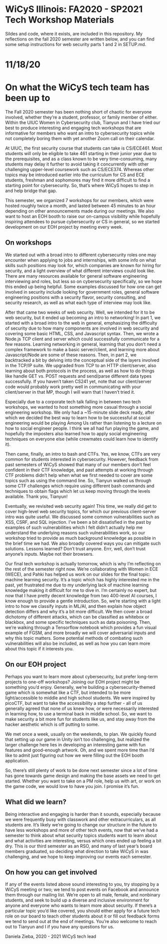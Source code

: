 # WiCyS Illinois: FA2020 - SP2021 Tech Workshop Materials

Sildes and code, where it exists, are included in this repository. My reflections on the fall 2020 semester are written below, and you can find some setup instructions for web security parts 1 and 2 in SETUP.md.

# 11/18/20
# On what the WiCyS tech team has been up to

The Fall 2020 semester has been nothing short of chaotic for everyone involved, whether they’re a student, professor, or family member of either. Within the UIUC Women in Cybersecurity club, Tianyun and I have tried our best to produce interesting and engaging tech workshops that are informative for members who want an intro to cybersecurity topics while not completely boring them with yet another Zoom call on their calendar.

At UIUC, the first security course that students can take is CS/ECE461. Most students will only be eligible to take 461 starting in their junior year due to the prerequisites, and as a class known to be very time-consuming, many students may delay it further to avoid taking it concurrently with other challenging upper-level coursework such as CS/ECE374. Whereas other topics may be introduced earlier into the curriculum for CS and ECE students, freshman and sophomores may find it more difficult to find a starting point for cybersecurity. So, that’s where WiCyS hopes to step in and help bridge that gap.

This semester, we organized 7 workshops for our members, which were hosted roughly twice a month, and lasted between 45 minutes to an hour depending on other announcements made during our meetings. We also want to host an EOH booth to raise our on-campus visibility while hopefully inspiring attendees to pursue cybersecurity or CS in general, so we started development on our EOH project by meeting every week.

## On workshops

We started out with a broad intro to different cybersecurity roles one may encounter when applying to jobs and internships, with some info on what skills such positions may look for, which companies are known for hiring for security, and a light overview of what different interviews could look like. There are many resources available for general software engineering interviewing and roles, but less so on cybersecurity specifically, so we hope this ended up being helpful. Some examples discussed for how one can get involved in security include looking for government roles, general software engineering positions with a security flavor, security consulting, and security research, as well as what each type of interview may look like.

After that came two weeks of web security. Well, we intended for it to be web security, but it ended up becoming an intro to networking! In part 1, we started with a broad intro to the web in general, emphasizing the difficulty of security due to how many components are involved in web security and covering some basic HTML, CSS, and Javascript syntax. Then, we wrote a Node.js TCP client and server which could successfully communicate for a few reasons. Learning networking in general, learning that you don’t need a complex framework to make a basic server/client, and learning more about Javascript/Node are some of these reasons. Then, in part 2, we backtracked a bit by delving into the conceptual side of the layers involved in the TCP/IP suite.  We upgraded from TCP to an HTTP client/server, also learning about both protocols in the process, as well as how to do things like handle GET vs. POST requests and send/parse different data types successfully. If you haven’t taken CS241 yet, note that our client/server code would probably work pretty well in communicating with your client/server in that MP, though I will warn that I haven’t tried it.

Especially due to a corporate tech talk falling in between two tech workshops, we wanted to host something more casual through a social engineering workshop. We only had a ~15-minute slide deck ready, after which we decided the best way to learn how to be successful at social engineering would be playing Among Us rather than listening to a lecture on how to social engineer people. I think we all had fun playing the game, and hopefully the imposters also learned how to apply social engineering techniques on everyone else (while crewmates could learn how to identify it). 

Then came, finally, an intro to bash and CTFs. Yes, we know, CTFs are very common for students interested in cybersecurity. However, feedback from past semesters of WiCyS showed that many of our members don’t feel confident in their CTF knowledge, and past attempts at working through CTF problems didn’t help when what we first needed to cover are some topics such as using the command line. So, Tianyun walked us through some CTF challenges which require using different bash commands and techniques to obtain flags which let us keep moving through the levels available. Thank you, Tianyun!

Eventually, we revisited web security again! This time, we really did get to cover high-level web security topics, for which our previous client-server intro was quite useful. We discussed some common vulnerabilities such as XSS, CSRF, and SQL injection. I’ve been a bit dissatisfied in the past by examples of such vulnerabilities which I felt didn’t actually help me understand the underlying reasons such vulnerabilities work, so our workshop tried to provide as much background knowledge as possible in the brief time we had. We also broadly covered ways you can mitigate such solutions. Lessons learned? Don’t trust anyone. Errr, well, don’t trust anyone’s inputs. Maybe not their browsers.

Our final tech workshop is actually tomorrow, which is why I’m reflecting on the rest of the semester right now. We’re collaborating with Women in ECE (WECE), and Pahki has helped us work on our slides for the final topic: machine learning security. It’s a topic which has highly interested me in the past, yet frustrated me due to my underlying lack of machine learning knowledge making it difficult for me to dive in. I’m certainly no expert, but now that I have pretty decent knowledge from two 400-level AI courses, I know enough to provide a gentle introduction. So, we’re starting with a light intro to how we classify inputs in ML/AI, and then explain how object detection differs and why it’s a bit more difficult. We then cover a broad dichotomy of different attacks, which can be classified as whitebox or blackbox, and some specific techniques such as data poisoning. Then, we’re walking through a Tensorflow notebook which provides a fun visual example of FGSM, and more broadly we will cover adversarial inputs and why this topic matters. Some potential methods of combating such vulnerabilities will also be included, as well as how you can learn more about this topic if it interests you.
 
## On our EOH project

Perhaps you want to learn more about cybersecurity, but prefer long-term projects to one-off workshops? Joining our EOH project might be something you’d enjoy. Generally, we’re building a cybersecurity-themed game which is somewhat like a CTF, but intended to be more light/accessible to middle and high school students. We were inspired by picoCTF, but want to take the accessibility a step further - all of us generally agreed that none of us knew how, or were necessarily interested in learning how, to use a terminal back in middle school. So, we want to make security a bit more fun for students like us, and stay away from the hacker aesthetic which is off putting to some.

We met once a week, usually on the weekends, to plan. We quickly found that setting up our game in Unity isn’t too challenging, but realized the larger challenge here lies in developing an interesting game with fun features and good-enough artwork. Oh, and we spent more time than I’d like to admit just figuring out how we were filling out the EOH booth application. 

So, there’s still plenty of work to be done next semester since a lot of time has gone towards game design and making the base assets we need to get started. Whether you want to take on a PM role, help us with art, or work on the game code, we would love to have you join. I promise it’s fun.

## What did we learn?

Being interactive and engaging is harder than it sounds, especially because we were frequently busy with classwork and other extracurriculars, as all students are. It’s likely we’re going to change our structure in the future to have less workshops and more of other tech events, now that we’ve had a semester to think about what security topics students want to learn about and what activities are interesting, versus which ones ended up feeling a bit dry. This is our third semester as an RSO, and many of last year’s board members graduated, so deciding what direction to take WiCyS in was challenging, and we hope to keep improving our events each semester. 

## On how you can get involved

If any of the events listed above sound interesting to you, try stopping by a WiCyS meeting or two; we tend to post events on Facebook and announce them through our mailing list. We’re open to all male, female, and nonbinary students, and seek to build up a diverse and inclusive environment for anyone and everyone who wants to learn more about security. If there’s a particular topic you’d like covered, you should either apply for a future tech role on our board to teach other students about it or fill out feedback forms we tend to send out at the end of meetings. You’re also welcome to reach out to Tianyun and I if you have any questions for us.

Daniela Zieba, 2020 - 2021 WiCyS tech lead 
